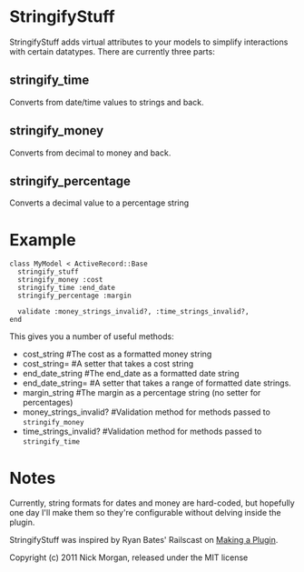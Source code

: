StringifyStuff
==============

StringifyStuff adds virtual attributes to your models to simplify interactions
with certain datatypes. There are currently three parts:

stringify_time
--------------

Converts from date/time values to strings and back.

stringify_money
---------------

Converts from decimal to money and back.

stringify_percentage
--------------------

Converts a decimal value to a percentage string


Example
=======

    class MyModel < ActiveRecord::Base
      stringify_stuff
      stringify_money :cost
      stringify_time :end_date
      stringify_percentage :margin

      validate :money_strings_invalid?, :time_strings_invalid?,
    end

This gives you a number of useful methods:

* cost_string #The cost as a formatted money string
* cost_string= #A setter that takes a cost string
* end_date_string #The end_date as a formatted date string
* end_date_string= #A setter that takes a range of formatted date strings.
* margin_string #The margin as a percentage string (no setter for percentages)
* money_strings_invalid? #Validation method for methods passed to `stringify_money`
* time_strings_invalid? #Validation method for methods passed to `stringify_time`

Notes
=====

Currently, string formats for dates and money are hard-coded, but hopefully one
day I'll make them so they're configurable without delving inside the plugin.

StringifyStuff was inspired by Ryan Bates' Railscast on [Making a
Plugin](http://railscasts.com/episodes/33-making-a-plugin).

Copyright (c) 2011 Nick Morgan, released under the MIT license
